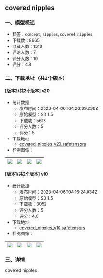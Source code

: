 ## covered nipples
### 一、模型概述

- 标签：`concept`, `nipples`, `covered nipples`
- 下载数：8665
- 收藏人数：1318
- 评论人数：7
- 评分人数：10
- 评分：4.8

### 二、下载地址（共2个版本）

#### [版本2/共2个版本] v20

- 统计数据
  - 发布时间：2023-04-06T04:20:39.238Z
  - 原始模型：SD 1.5
  - 下载数：5613
  - 评分人数：5
  - 评分：5
- 下载地址
  - [covered_nipples_v20.safetensors](https://civitai.com/api/download/models/37788)
- 样例图像：

| <img src="https://image.civitai.com/xG1nkqKTMzGDvpLrqFT7WA/97e048aa-a440-4d0d-e8c7-a5d43693d600/width=450/417537.jpeg" /> | <img src="https://image.civitai.com/xG1nkqKTMzGDvpLrqFT7WA/ac343ee8-8657-41ff-268b-3f1a382bd300/width=450/417533.jpeg" /> | <img src="https://image.civitai.com/xG1nkqKTMzGDvpLrqFT7WA/76f4b1db-657a-40b5-2974-835f0861f100/width=450/417538.jpeg" /> | <img src="https://image.civitai.com/xG1nkqKTMzGDvpLrqFT7WA/c8186dde-e82d-4bac-afd7-933f48a19100/width=450/417534.jpeg" /> |
| ---- | ---- | ---- | ---- |

#### [版本1/共2个版本] v10

- 统计数据
  - 发布时间：2023-04-06T04:16:24.034Z
  - 原始模型：SD 1.5
  - 下载数：3052
  - 评分人数：5
  - 评分：4.6
- 下载地址
  - [covered_nipples_v10.safetensors](https://civitai.com/api/download/models/24548)
- 样例图像：

| <img src="https://image.civitai.com/xG1nkqKTMzGDvpLrqFT7WA/7da928f0-7190-4794-d23b-0460c5f1fe00/width=450/267385.jpeg" /> | <img src="https://image.civitai.com/xG1nkqKTMzGDvpLrqFT7WA/ed4d9ed4-15a1-4f2c-b09d-44c5fb995c00/width=450/267389.jpeg" /> | <img src="https://image.civitai.com/xG1nkqKTMzGDvpLrqFT7WA/32b189df-7832-4e2a-d67b-d6a587f46a00/width=450/267382.jpeg" /> | <img src="https://image.civitai.com/xG1nkqKTMzGDvpLrqFT7WA/76036108-b2c1-437f-71a1-2a4f2f769100/width=450/267391.jpeg" /> |
| ---- | ---- | ---- | ---- |


### 三、详情
<p>covered nipples</p>
